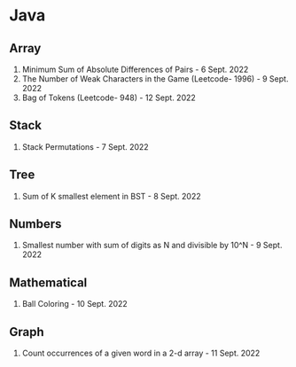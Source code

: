 # Java

## Array

1. Minimum Sum of Absolute Differences of Pairs  - 6 Sept. 2022
2. The Number of Weak Characters in the Game (Leetcode- 1996) - 9 Sept. 2022
3. Bag of Tokens (Leetcode- 948)   - 12 Sept. 2022

## Stack
1. Stack Permutations   - 7 Sept. 2022


## Tree
1. Sum of K smallest element in BST  -  8 Sept. 2022

## Numbers
1. Smallest number with sum of digits as N and divisible by 10^N  - 9 Sept. 2022

## Mathematical
1. Ball Coloring   - 10 Sept. 2022

## Graph
1. Count occurrences of a given word in a 2-d array   -  11 Sept. 2022